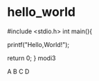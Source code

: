 # hello_world
#include <stdio.h>
int main(){

printf("Hello,World!");

return 0; 
}
 modi3


A
B
C
D


